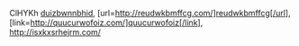 ClHYKh  <a href="http://duizbwnnbhid.com/">duizbwnnbhid</a>, [url=http://reudwkbmffcg.com/]reudwkbmffcg[/url], [link=http://quucurwofoiz.com/]quucurwofoiz[/link], http://isxkxsrhejrm.com/

